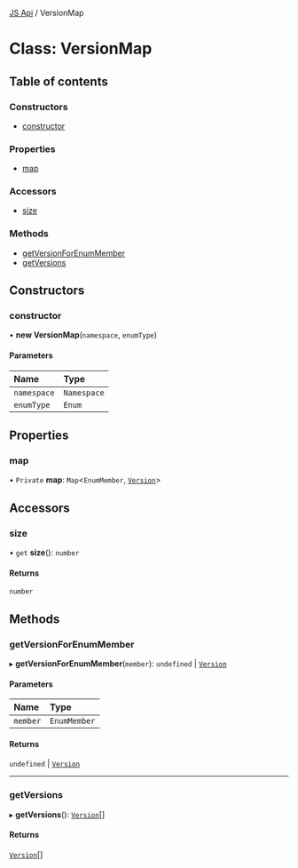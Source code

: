 [JS Api](../index.md) / VersionMap

# Class: VersionMap

## Table of contents

### Constructors

- [constructor](VersionMap.md#constructor)

### Properties

- [map](VersionMap.md#map)

### Accessors

- [size](VersionMap.md#size)

### Methods

- [getVersionForEnumMember](VersionMap.md#getversionforenummember)
- [getVersions](VersionMap.md#getversions)

## Constructors

### constructor

• **new VersionMap**(`namespace`, `enumType`)

#### Parameters

| Name | Type |
| :------ | :------ |
| `namespace` | `Namespace` |
| `enumType` | `Enum` |

## Properties

### map

• `Private` **map**: `Map`<`EnumMember`, [`Version`](../interfaces/Version.md)\>

## Accessors

### size

• `get` **size**(): `number`

#### Returns

`number`

## Methods

### getVersionForEnumMember

▸ **getVersionForEnumMember**(`member`): `undefined` \| [`Version`](../interfaces/Version.md)

#### Parameters

| Name | Type |
| :------ | :------ |
| `member` | `EnumMember` |

#### Returns

`undefined` \| [`Version`](../interfaces/Version.md)

___

### getVersions

▸ **getVersions**(): [`Version`](../interfaces/Version.md)[]

#### Returns

[`Version`](../interfaces/Version.md)[]
